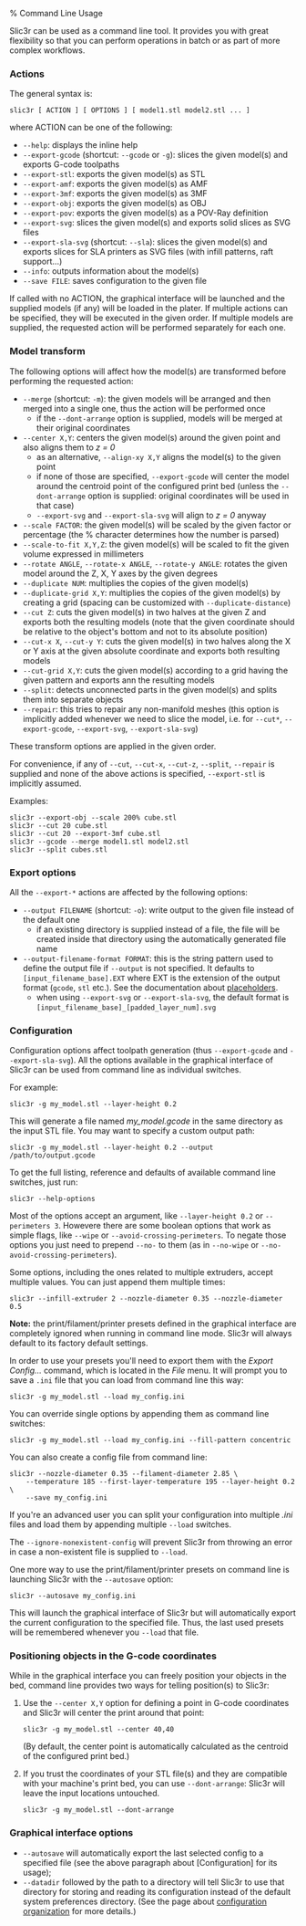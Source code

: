 % Command Line Usage

Slic3r can be used as a command line tool. It provides you with great flexibility so that you can perform operations in batch or as part of more complex workflows.

### Actions

The general syntax is:

    slic3r [ ACTION ] [ OPTIONS ] [ model1.stl model2.stl ... ]

where ACTION can be one of the following:

* `--help`: displays the inline help
* `--export-gcode` (shortcut: `--gcode` or `-g`): slices the given model(s) and exports G-code toolpaths
* `--export-stl`: exports the given model(s) as STL
* `--export-amf`: exports the given model(s) as AMF
* `--export-3mf`: exports the given model(s) as 3MF
* `--export-obj`: exports the given model(s) as OBJ
* `--export-pov`: exports the given model(s) as a POV-Ray definition
* `--export-svg`: slices the given model(s) and exports solid slices as SVG files
* `--export-sla-svg` (shortcut: `--sla`): slices the given model(s) and exports slices for SLA printers as SVG files (with infill patterns, raft support...)
* `--info`: outputs information about the model(s)
* `--save FILE`: saves configuration to the given file

If called with no ACTION, the graphical interface will be launched and the supplied models (if any) will be loaded in the plater.
If multiple actions can be specified, they will be executed in the given order.
If multiple models are supplied, the requested action will be performed separately for each one.

### Model transform

The following options will affect how the model(s) are transformed before performing the requested action:

* `--merge` (shortcut: `-m`): the given models will be arranged and then merged into a single one, thus the action will be performed once
    * if the `--dont-arrange` option is supplied, models will be merged at their original coordinates
* `--center X,Y`: centers the given model(s) around the given point and also aligns them to *z = 0*
    * as an alternative, `--align-xy X,Y` aligns the model(s) to the given point
    * if none of those are specified, `--export-gcode` will center the model around the centroid point of the configured print bed (unless the `--dont-arrange` option is supplied: original coordinates will be used in that case)
    * `--export-svg` and `--export-sla-svg` will align to *z = 0* anyway
* `--scale FACTOR`: the given model(s) will be scaled by the given factor or percentage (the % character determines how the number is parsed)
* `--scale-to-fit X,Y,Z`: the given model(s) will be scaled to fit the given volume expressed in millimeters
* `--rotate ANGLE`, `--rotate-x ANGLE`, `--rotate-y ANGLE`: rotates the given model around the Z, X, Y axes by the given degrees
* `--duplicate NUM`: multiplies the copies of the given model(s)
* `--duplicate-grid X,Y`: multiplies the copies of the given model(s) by creating a grid (spacing can be customized with `--duplicate-distance`)
* `--cut Z`: cuts the given model(s) in two halves at the given Z and exports both the resulting models (note that the given coordinate should be relative to the object's bottom and not to its absolute position)
* `--cut-x X`, `--cut-y Y`: cuts the given model(s) in two halves along the X or Y axis at the given absolute coordinate and exports both resulting models
* `--cut-grid X,Y`: cuts the given model(s) according to a grid having the given pattern and exports ann the resulting models
* `--split`: detects unconnected parts in the given model(s) and splits them into separate objects
* `--repair`: this tries to repair any non-manifold meshes (this option is implicitly added whenever we need to slice the model, i.e. for `--cut*`, `--export-gcode`, `--export-svg`, `--export-sla-svg`)

These transform options are applied in the given order.

For convenience, if any of `--cut`, `--cut-x`, `--cut-z`, `--split`, `--repair` is supplied and none of the above actions is specified, `--export-stl` is implicitly assumed.

Examples:

```
slic3r --export-obj --scale 200% cube.stl
slic3r --cut 20 cube.stl
slic3r --cut 20 --export-3mf cube.stl
slic3r --gcode --merge model1.stl model2.stl
slic3r --split cubes.stl
```

### Export options

All the `--export-*` actions are affected by the following options:

* `--output FILENAME` (shortcut: `-o`): write output to the given file instead of the default one
    * if an existing directory is supplied instead of a file, the file will be created inside that directory using the automatically generated file name
* `--output-filename-format FORMAT`: this is the string pattern used to define the output file if `--output` is not specified. It defaults to `[input_filename_base].EXT` where EXT is the extension of the output format (`gcode`, `stl` etc.). See the documentation about [placeholders](/advanced/placeholder-parser).
    * when using `--export-svg` or `--export-sla-svg`, the default format is `[input_filename_base]_[padded_layer_num].svg`

### Configuration

Configuration options affect toolpath generation (thus `--export-gcode` and `--export-sla-svg`). All the options available in the graphical interface of Slic3r can be used from command line as individual switches.

For example:

    slic3r -g my_model.stl --layer-height 0.2

This will generate a file named *my_model.gcode* in the same directory as 
the input STL file. You may want to specify a custom output path:

    slic3r -g my_model.stl --layer-height 0.2 --output /path/to/output.gcode

To get the full listing, reference and defaults of available command line 
switches, just run:

    slic3r --help-options

Most of the options accept an argument, like `--layer-height 0.2` or 
`--perimeters 3`. Howevere there are some boolean options that work as 
simple flags, like `--wipe` or `--avoid-crossing-perimeters`. To negate
those options you just need to prepend `--no-` to them (as in `--no-wipe`
or `--no-avoid-crossing-perimeters`).

Some options, including the ones related to multiple extruders, accept 
multiple values. You can just append them multiple times:

    slic3r --infill-extruder 2 --nozzle-diameter 0.35 --nozzle-diameter 0.5

**Note:** the print/filament/printer presets defined in the graphical interface
are completely ignored when running in command line mode. Slic3r will always
default to its factory default settings.

In order to use your presets you'll need to export them with the *Export Config...*
command, which is located in the *File* menu. It will prompt you to save a
`.ini` file that you can load from command line this way:

    slic3r -g my_model.stl --load my_config.ini

You can override single options by appending them as command line switches:

    slic3r -g my_model.stl --load my_config.ini --fill-pattern concentric

You can also create a config file from command line:

    slic3r --nozzle-diameter 0.35 --filament-diameter 2.85 \
        --temperature 185 --first-layer-temperature 195 --layer-height 0.2 \
        --save my_config.ini

If you're an advanced user you can split your configuration into multiple 
*.ini* files and load them by appending multiple `--load` switches.

The `--ignore-nonexistent-config` will prevent Slic3r from throwing an error in case a non-existent file is supplied to `--load`.

One more way to use the print/filament/printer presets on command line is
launching Slic3r with the `--autosave` option:

    slic3r --autosave my_config.ini

This will launch the graphical interface of Slic3r but will
automatically export the current configuration to the specified file. Thus,
the last used presets will be remembered whenever you `--load` that file.

### Positioning objects in the G-code coordinates

While in the graphical interface you can freely position your objects in the
bed, command line provides two ways for telling position(s) to Slic3r:

1. Use the `--center X,Y` option for defining a point in G-code coordinates and Slic3r will center the print around that point:

       slic3r -g my_model.stl --center 40,40

   (By default, the center point is automatically calculated as the centroid of the configured print bed.)

2. If you trust the coordinates of your STL file(s) and they are compatible with your
   machine's print bed, you can use `--dont-arrange`: Slic3r will leave the input
   locations untouched.
   
       slic3r -g my_model.stl --dont-arrange

### Graphical interface options

* `--autosave` will automatically export the last selected config to a specified
   file (see the above paragraph about [Configuration] for its usage);
* `--datadir` followed by the path to a directory will tell Slic3r to use that directory 
  for storing and reading its configuration instead of the default system preferences
  directory. (See the page about [configuration organization](/configuration-organization/configuration-organization) for more details.)

